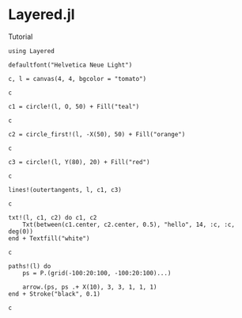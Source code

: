 # Layered.jl

Tutorial

```@example tut
using Layered

defaultfont("Helvetica Neue Light")

c, l = canvas(4, 4, bgcolor = "tomato")

c
```

```@example tut
c1 = circle!(l, O, 50) + Fill("teal")

c
```

```@example tut
c2 = circle_first!(l, -X(50), 50) + Fill("orange")

c
```

```@example tut
c3 = circle!(l, Y(80), 20) + Fill("red")

c
```

```@example tut
lines!(outertangents, l, c1, c3)

c
```

```@example tut
txt!(l, c1, c2) do c1, c2
    Txt(between(c1.center, c2.center, 0.5), "hello", 14, :c, :c, deg(0))
end + Textfill("white")

c
```

```@example tut
paths!(l) do
    ps = P.(grid(-100:20:100, -100:20:100)...)

    arrow.(ps, ps .+ X(10), 3, 3, 1, 1, 1)
end + Stroke("black", 0.1)

c
```



